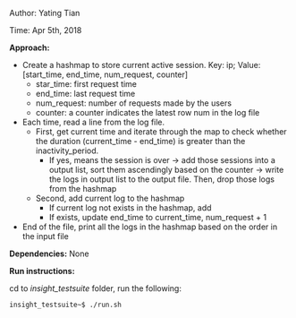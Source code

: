 Author: Yating Tian

Time: Apr 5th, 2018

**Approach:**

- Create a hashmap to store current active session. Key: ip; Value: [start_time, end_time, num_request, counter]
  - star_time: first request time
  - end_time: last request time
  - num_request: number of requests made by the users
  - counter: a counter indicates the latest row num in the log file
- Each time, read a line from the log file.
  - First, get current time and iterate through the map to check whether the duration (current_time - end_time) is greater than the inactivity_period. 
    - If yes, means the session is over -> add those sessions into a output list,  sort them ascendingly based on the counter -> write the logs in  output list to the output file. Then, drop those logs from the hashmap
  - Second, add current log to the hashmap
    - If current log not exists in the hashmap, add
    - If exists, update end_time to current_time, num_request + 1
- End of the file, print all the logs in the hashmap based on the order in the input file


**Dependencies:** None


**Run instructions:**

cd to _insight_testsuite_ folder, run the following:

```
insight_testsuite~$ ./run.sh 
```